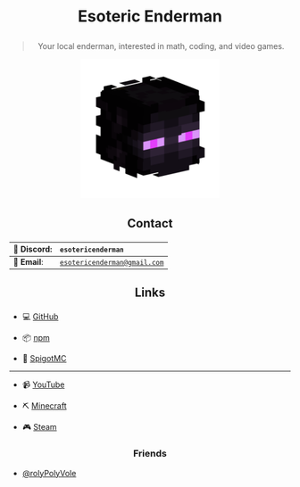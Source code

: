 # <p align="center"> Esoteric Enderman </p>

> <p align="center"> Your local enderman, interested in math, coding, and video games. </p>

<p align="center"> <img alt="My profile picture." src="Assets/Profile Picture.png" width="250" height="250" > </p>

## <p align="center"> Contact </p>

<div align="center">

💬 <b>Discord</b>: | <code>esotericenderman</code>
:--- | :---
📧 <b>Email</b>: | <code>esotericenderman@gmail.com</code>

</div>

## <p align="center"> Links </p>

- 💻 [GitHub](https://www.github.com/EsotericEnderman)

- 📦 [npm](https://www.npmjs.com/~esotericenderman)

- 🧱 [SpigotMC](https://www.spigotmc.org/members/esotericenderman.2123396/)

___

- 📹 [YouTube](https://www.youtube.com/@esotericenderman)

- ⛏️ [Minecraft](https://namemc.com/profile/EsotericEnderman.1)

- 🎮 [Steam](https://steamcommunity.com/id/esotericenderman/)

### <p align="center"> Friends </p>

- [@rolyPolyVole](https://github.com/rolyPolyVole)

